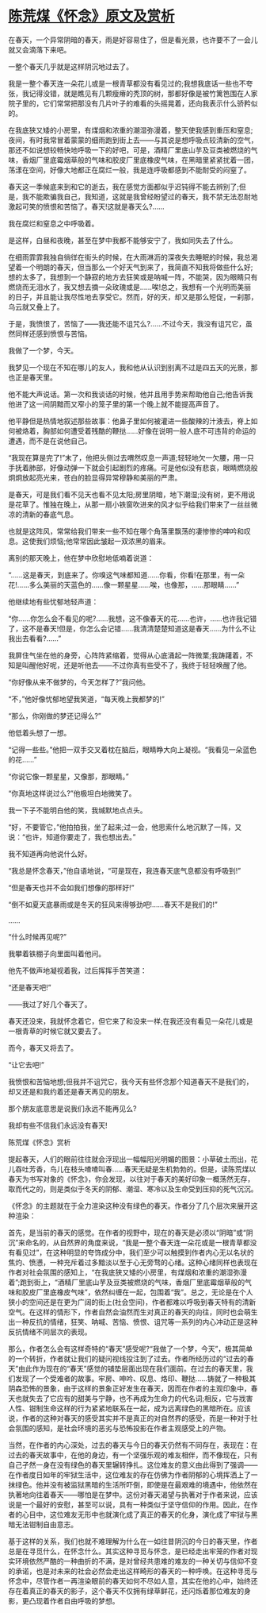 # [陈荒煤《怀念》原文及赏析](https://www.vrrw.net/wx/8790.html)

在春天，一个异常阴暗的春天，雨是好容易住了，但是看光景，也许要不了一会儿就又会滴落下来吧。

一整个春天几乎就是这样阴沉地过去了。

我是一整个春天连一朵花儿或是一根青草都没有看见过的;我想我底话一些也不夸张，我记得没错，就是瞧见有几颗瘦瘠的秃顶的树，那都好像是被竹篱笆围在人家院子里的，它们常常把那没有几片叶子的难看的头摇晃着，还向我表示什么骄矜似的。

在我底狭又矮的小房里，有煤烟和浓重的潮湿弥漫着，整天使我感到重压和窒息;夜间，有时我常冒着蒙蒙的细雨跑到街上去——与其说是想呼吸点较清新的空气，那还不如说想较畅快地呼吸一下的好吧，可是，酒精厂里底山芋及豆类被燃烧的气味，香烟厂里底霉烟草般的气味和胶皮厂里底橡皮气味，在黑暗里紧紧扰着一团，荡漾在空间，好像大地都正在腐烂一般，我是连呼吸都感到不能耐受的闷窒了。

春天这一季候底来到和它的逝去，我在感觉方面都似乎迟钝得不能去辨别了;但是，我不能欺骗我自己，我知道，这就是我曾经盼望过的春天，我不禁无法忍耐地激起可笑的愤恨和苦恼了。春天!这就是春天么?……



我在腐烂和窒息之中呼吸着。

是这样，白昼和夜晚，甚至在梦中我都不能够安宁了，我如同失去了什么。

在细雨霏霏我独自徜徉在街头的时候，在大雨淋沥的深夜失去睡眠的时候，我总渴望着一个明朗的春天，但当那么一个好天气到来了，我简直不知我将做些什么好;想的太多了，我想到一个静寂的地方去狂笑或是呐喊一阵，不能哭，因为眼睛只有燃烧而无泪水了，我又想去摘一朵玫瑰或是……唉!总之，我想有一个光明而美丽的日子，并且能让我尽性地去享受它。然而，好的天，却又是那么短促，一刹那，乌云就又叠上了。

于是，我愤恨了，苦恼了——我还能不诅咒么?……不过今天，我没有诅咒它，虽然同样还感到愤恨与苦恼。

我做了一个梦，今天。

我梦见一个现在不知在哪儿的友人，我和他从认识到别离不过是四五天的光景，那也正是春天里。

他不能大声说话。第一次和我谈话的时候，他并且用手势来帮助他自己;他告诉我他进了这一间阴黯而又窄小的笼子里的第一个晚上就不能提高声音了。

他平静但是热情地叙述那些故事：他鼻子里如何被灌进一些酸辣的汁液去，脊上如何被烙着，胸部如何遭受着残酷的鞭挞……好像在说明一般人底不可违背的命运的遭遇，而不是在说他自己。

“我现在算是完了!”末了，他把头侧过去喟然叹息一声道;轻轻地欠一欠腰，用一只手抚着肺部，好像动弹一下就会引起剧烈的疼痛。可是他似没有悲哀，眼睛燃烧般炯炯放起亮光来，苍白的脸显得异常穆静和美丽的严肃。

是春天，可是我们看不见天也看不见太阳;房里阴暗，地下潮湿;没有树，更不用说是花草了。惟独在晚上，从那一扇小铁窗吹进来的风才似乎给我们带来了一丝丝微凉的清新的春底气息。

也就是这阵风，常常给我们带来一些不知在哪个角落里飘荡的凄惨惨的呻吟和叹息。这使我们烦恼;他常常因此皱起一双浓黑的眉来。

离别的那天晚上，他在梦中欣慰地低喃着说道：

“……这是春天，到底来了。你嗅这气味都知道……你看，你看!在那里，有一朵花!……多么美丽的天蓝色的……像一颗星星……唉，也像那，……那眼睛……”

他继续地有些忧郁地轻声道：

“你……你怎么会不看见的呢?……我想，这不像春天的花……也许，……也许我记错了，这不是春天!但是，你怎么会记错……我清清楚楚知道这是春天……为什么不让我出去看看?……”

我屏住气坐在他的身旁，心阵阵紧缩着，觉得从心底涌起一阵微栗;我踌躇着，不知是叫醒他好呢，还是听他去——不过你真有些受不了，我终于轻轻唤醒了他。

“你好像从来不做梦的，今天怎样了?”我问他。

“不，”他好像忧郁地望我笑道，“每天晚上我都梦的!”

“那么，你刚做的梦还记得么?”

他低着头想了一想。

“记得一些些。”他把一双手交叉着枕在脑后，眼睛睁大向上凝视。“我看见一朵蓝色的花……”

“你说它像一颗星星，又像那，那眼睛。”

“你真地这样说过么?”他极坦白地微笑了。

我一下子不能明白他的笑，我缄默地点点头。

“好，不要管它，”他拍拍我，坐了起来;过一会，他思索什么地沉默了一阵，又说：“也许，知道你要走了，我也想出去。”

我不知道再向他说什么好。

“我总是怀念春天，”他自语地说，“可是现在，我连春天底气息都没有呼吸到!”

“但是春天也并不会如我们想像的那样好!”

“倒不如夏天底暴雨或是冬天的狂风来得够劲吧!……春天不是我们的!”

……

“什么时候再见呢?”

我攀着铁棚子向里面叫着他问。

他先不做声地凝视着我，过后挥挥手苦笑道：

“还是春天吧!”

——我过了好几个春天了。

春天还没来，我就怀念着它，但它来了和没来一样;在我还没有看见一朵花儿或是一根青草的时候它就又要去了。

而今，春天又将去了。

“让它去吧!”

我愤恨和苦恼地想;但我并不诅咒它，我今天有些怀念那个知道春天不是我们的，却又还是和我约着还是春天再见的朋友。

那个朋友底意思是说我们永远不能再见么?

我却有些不信我们永远没有春天!

陈荒煤《怀念》赏析

提起春天，人们的眼前往往就会浮现出一幅幅阳光明媚的图景：小草破土而出，花儿吞吐芳香，鸟儿在枝头喳喳叫春……春天无疑是生机勃勃的。但是，读陈荒煤以春天为书写对象的《怀念》，你会发现，以往对于春天的美好印象一概荡然无存，取而代之的，则是类似于冬天的阴郁、潮湿、寒冷以及生命受到压抑的死气沉沉。

《怀念》的主题就在于全力渲染这种没有绿色的春天。作者分了几个层次来展开这种渲染：

首先，是当前的春天的感觉。在作者的视野中，现在的春天是必须以“阴暗”或“阴沉”来命名的，从自然界的角度来说，“我是一整个春天连一朵花或是一根青草都没有看见过”，在这种明显的夸饰成分中，我们至少可以触摸到作者内心无以名状的焦灼、愤懑，一种充斥着过多黯淡以至于心无旁骛的心绪。这种心绪同样也表现在作者对社会氛围的感知上，“在我底狭又矮的小房里，有煤烟和浓重的潮湿弥漫着”;跑到街上，“酒精厂里底山芋及豆类被燃烧的气味，香烟厂里底霉烟草般的气味和胶皮厂里底橡皮气味”，依然纠缠在一起，包围着“我”。总之，无论是在个人狭小的空间还是在更为广阔的街上(社会空间)，作者都难以呼吸到春天特有的清新空气。在这样的情形下，作者自然会油然而生对真正的春天的向往，同时也会萌生出一种反抗的情绪，狂笑、呐喊、苦恼、愤恨、诅咒等一系列的内心冲动正是这种反抗情绪不同层次的表现。

那么，作者怎么会有这样奇特的“春天”感受呢?“我做了一个梦，今天”，极其简单的一个转折，作者就让我们的疑问视线投注到了过去。作者所经历过的“过去的春天”由此作为现在的“春天”感觉的铺垫层面出现在我们面前。在过去的春天里，我们发现了一个受难者的故事。牢房、呻吟、叹息、烙印、鞭挞……铸就了一种极其阴森恐怖的景象，由于这样的景象正好发生在春天，因而在作者的主观印象中，春天也就失去了它应有的甜美与宁静，也不再成为生命力的代名词;相反，它与戕害人性、钳制生命这样的行为紧紧地联系在一起，成为远离绿色的黑暗所在。应该说，作者的这种对春天的感受其实并不是真正的对自然界的感受，而是一种对于社会氛围的感知，是社会环境的恶劣与恐怖投影在作者主观感受上的产物。

当然，在作者的内心深处，过去的春天与今日的春天仍然有不同存在，表现在：在过去的春天故事中，在他的身边，有一个坚强乐观的难友相伴，而不像现在，只有自己孑然一身在没有绿色的春天里辗转挣扎。这位难友的意义由此得到了强调——在作者度日如年的牢狱生活中，这位难友的存在仿佛为作者阴郁的心境挥洒上了一抹绿色。他并没有被监狱黑暗的生活所吓倒，即使是在最艰难的境遇中，他依然在执著地向往着春天——哪怕是在梦中。这份对春天渴望与执著对于作者来说，应该说是一个最好的安慰，甚至可以说，具有一种类似于坚守信仰的作用。因此，在作者的心目中，这位难友无形中也就演化成了真正的春天的化身，演化成了牢狱与黑暗无法钳制自由意志。

基于这样的关系，我们也就不难理解为什么在一如往昔阴沉的今日的春天里，作者总是在寻觅什么，在怀念什么。其实这种寻觅与怀念，是已经走出牢笼的作者对现实环境依然严酷的一种曲折的不满，是对曾经共患难的难友的一种关切与信仰不变的承诺，也是对未来的社会必然会走出这样畸形的春天的一种呼唤。在这种寻觅与怀念中，尽管作者一再渲染眼前的春天如何不尽如人意，其实在他的心中，始终还存在着真正的春天的影子，这个春天不仅拥有绿草鲜花，还闪烁着那位难友的身影，更凸现着作者自由呼吸的梦想。


